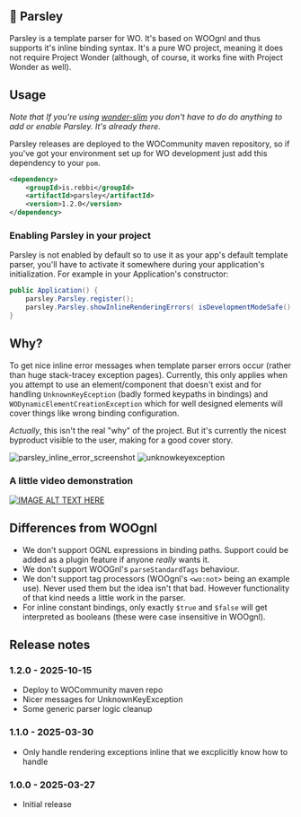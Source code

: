 ## 🌿 Parsley

Parsley is a template parser for WO. It's based on WOOgnl and thus supports it's inline binding syntax. It's a pure WO project, meaning it does not require Project Wonder (although, of course, it works fine with Project Wonder as well).

## Usage

*Note that If you're using [wonder-slim](https://github.com/undur/wonder-slim) you don't have to do do anything to add or enable Parsley. It's already there.*

Parsley releases are deployed to the WOCommunity maven repository, so if you've got your environment set up for WO development just add this dependency to your `pom`.

```xml
<dependency>
	<groupId>is.rebbi</groupId>
	<artifactId>parsley</artifactId>
	<version>1.2.0</version>
</dependency>
```

### Enabling Parsley in your project

Parsley is not enabled by default so to use it as your app's default template parser, you'll have to activate it somewhere during your application's initialization. For example in your Application's constructor:

```java
public Application() {
	parsley.Parsley.register();
	parsley.Parsley.showInlineRenderingErrors( isDevelopmentModeSafe() ); // For enabling inline error reporting in dev mode
}
```

<!--
### Using latest development version

To use the current development version of the parser, clone this repo and import the project to your workspace or `mvn install` it.

Then add this dependency to your `pom.xml`:

```xml
<dependency>
	<groupId>is.rebbi</groupId>
	<artifactId>parsley</artifactId>
	<version>1.3.0-SNAPSHOT</version>
</dependency>
```
-->

## Why?

To get nice inline error messages when template parser errors occur (rather than huge stack-tracey exception pages). Currently, this only applies when you attempt to use an element/component that doesn't exist and for handling `UnknownKeyEception` (badly formed keypaths in bindings) and `WODynamicElementCreationException` which for well designed elements will cover things like wrong binding configuration.

_Actually_, this isn't the real "why" of the project. But it's currently the nicest byproduct visible to the user, making for a good cover story.

![parsley_inline_error_screenshot](https://github.com/user-attachments/assets/f0614844-6941-4ab0-99cb-4a4713ee9186)
![unknowkeyexception](https://github.com/user-attachments/assets/6ce9393c-4ee9-46ce-9484-0d7ba2681d7b)

### A little video demonstration

[![IMAGE ALT TEXT HERE](https://img.youtube.com/vi/OwL2PRel0mU/0.jpg)](https://www.youtube.com/watch?v=OwL2PRel0mU)

## Differences from WOOgnl

* We don't support OGNL expressions in binding paths. Support could be added as a plugin feature if anyone *really* wants it.
* We don't support WOOGnl's `parseStandardTags` behaviour.
* We don't support tag processors (WOOgnl's `<wo:not>` being an example use). Never used them but the idea isn't that bad. However functionality of that kind needs a little work in the parser.
* For inline constant bindings, only exactly `$true` and `$false` will get interpreted as booleans (these were case insensitive in WOOgnl).

## Release notes

### 1.2.0 - 2025-10-15

* Deploy to WOCommunity maven repo
* Nicer messages for UnknownKeyException
* Some generic parser logic cleanup

### 1.1.0 - 2025-03-30

* Only handle rendering exceptions inline that we excplicitly know how to handle

### 1.0.0 - 2025-03-27

* Initial release